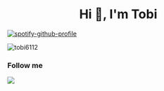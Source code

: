 <h1 align="center">Hi 👋, I'm Tobi</h1>

[![spotify-github-profile](https://spotify-github-profile.vercel.app/api/view?uid=rchhnd4&cover_image=true&theme=natemoo-re)](https://github.com/kittinan/spotify-github-profile)

<p><img align="center" src="https://github-readme-streak-stats.herokuapp.com/?user=tobi6112&" alt="tobi6112" /></p>

<h3>Follow me</h3>
<p>
  <a href="https://open.spotify.com/user/rchhnd4">
    <img src="https://img.shields.io/static/v1?label=%E2%80%8B&message=Spotify&color=1ED760&style=flat-square&logo=spotify" />
  </a>
</p>
